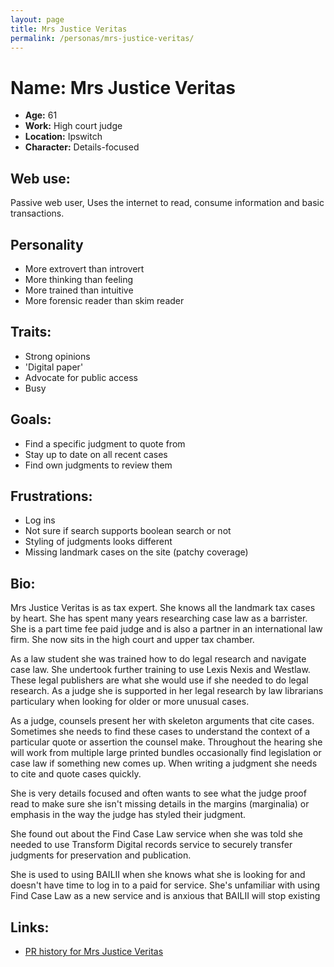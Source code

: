 ```yaml
---
layout: page
title: Mrs Justice Veritas
permalink: /personas/mrs-justice-veritas/
---
```


# Name: Mrs Justice Veritas

 - **Age:** 61
 - **Work:** High court judge
 - **Location:** Ipswitch
 - **Character:** Details-focused

## Web use:
 Passive web user, Uses the internet to read, consume information and basic transactions.
 
## Personality
- More extrovert than introvert
- More thinking than feeling
- More trained than intuitive 
- More forensic reader than skim reader

## Traits:
 - Strong opinions
 - 'Digital paper'
 - Advocate for public access
 - Busy

## Goals:
 - Find a specific judgment to quote from
 - Stay up to date on all recent cases
 - Find own judgments to review them

## Frustrations:
 - Log ins 
 - Not sure if search supports boolean search or not
 - Styling of judgments looks different
 - Missing landmark cases on the site (patchy coverage)

## Bio:
Mrs Justice Veritas is as tax expert. She knows all the landmark tax cases by heart. She has spent many years researching case law as a barrister. She is a part time fee paid judge and is also a partner in an international law firm. She now sits in the high court and upper tax chamber. 

As a law student she was trained how to do legal research and navigate case law. She undertook further training to use Lexis Nexis and Westlaw. These legal publishers are what she would use if she needed to do legal research. As a judge she is supported in her legal research by law librarians particulary when looking for older or more unusual cases. 

As a judge, counsels present her with skeleton arguments that cite cases. Sometimes she needs to find these cases to understand the context of a particular quote or assertion the counsel make. Throughout the hearing she will work from multiple large printed bundles occasionally find legislation or case law if something new comes up. When writing a judgment she needs to cite and quote cases quickly. 

She is very details focused and often wants to see what the judge proof read to make sure she isn't missing details in the margins (marginalia) or emphasis in the way the judge has styled their judgment. 

She found out about the Find Case Law service when she was told she needed to use Transform Digital records service to securely transfer judgments for preservation and publication. 

She is used to using BAILII when she knows what she is looking for and doesn't have time to log in to a paid for service. She's unfamiliar with using Find Case Law as a new service and is anxious that BAILII will stop existing 

## Links:

 - [PR history for Mrs Justice Veritas](https://github.com/timcowlishaw/user-research-repo-test/issues?q=+label%3A%22persona%3Amrs+justice+veritas%22+)
